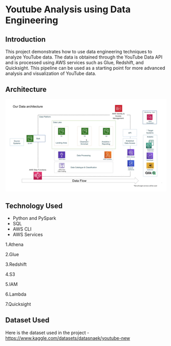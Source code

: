# Youtube Analysis using Data Engineering

## Introduction

This project demonstrates how to use data engineering techniques to analyze YouTube data. The data is obtained through the YouTube Data API and is processed using AWS services such as Glue, Redshift, and Quicksight. This pipeline can be used as a starting point for more advanced analysis and visualization of YouTube data.

## Architecture 

<img src="DataArchitecture.jpg">

## Technology Used

- Python and PySpark
- SQL
- AWS CLI
- AWS Services

1.Athena

2.Glue

3.Redshift

4.S3

5.IAM

6.Lambda

7.Quicksight

## Dataset Used

Here is the dataset used in the project - https://www.kaggle.com/datasets/datasnaek/youtube-new



